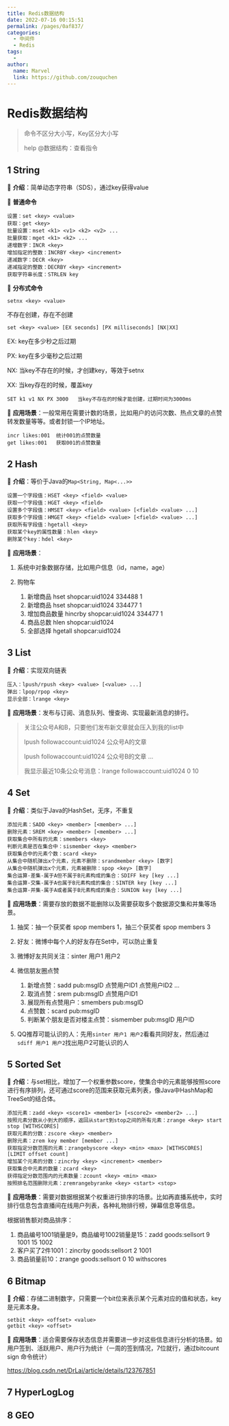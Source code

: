 ```yaml
---
title: Redis数据结构
date: 2022-07-16 00:15:51
permalink: /pages/0af837/
categories:
  - 中间件
  - Redis
tags:
  - 
author: 
  name: Marvel
  link: https://github.com/zouquchen
---
```

# Redis数据结构

> 命令不区分大小写，Key区分大小写
>
> help @数据结构：查看指令

## 1 String

🔶 **介绍**：简单动态字符串（SDS），通过key获得value

🔶 **普通命令**

```
设置：set <key> <value>
获取：get <key>
批量设置：mset <k1> <v1> <k2> <v2> ...
批量获取：mget <k1> <k2> ...
递增数字：INCR <key>
增加指定的整数：INCRBY <key> <increment>
递减数字：DECR <key>
递减指定的整数：DECRBY <key> <increment>
获取字符串长度：STRLEN key
```

🔶 **分布式命令**

```
setnx <key> <value>
```

不存在创建，存在不创建

```
set <key> <value> [EX seconds] [PX milliseconds] [NX|XX]
```

EX: key在多少秒之后过期

PX: key在多少毫秒之后过期

NX: 当key不存在的时候，才创建key，等效于setnx

XX: 当key存在的时候，覆盖key

```
SET k1 v1 NX PX 3000   当key不存在的时候才能创建，过期时间为3000ms
```

🔶 **应用场景**：一般常用在需要计数的场景，比如用户的访问次数、热点文章的点赞转发数量等等。或者封锁一个IP地址。

```
incr likes:001  统计001的点赞数量
get likes:001   获取001的点赞数量
```



## 2 Hash

🔶 **介绍**：等价于Java的`Map<String, Map<...>>`

```
设置一个字段值：HSET <key> <field> <value>
获取一个字段值：HGET <key> <field>
设置多个字段值：HMSET <key> <field> <value> [<field> <value> ...] 
获取多个字段值：HMGET <key> <field> <value> [<field> <value> ...] 
获取所有字段值：hgetall <key>
获取某个key的属性数量：hlen <key>
删除某个key：hdel <key>
```

🔶 **应用场景**：

1. 系统中对象数据存储，比如用户信息（id，name，age）

2. 购物车
   1. 新增商品 hset shopcar:uid1024 334488 1
   2. 新增商品 hset shopcar:uid1024 334477 1
   3. 增加商品数量 hincrby shopcar:uid1024 334477 1
   4. 商品总数 hlen shopcar:uid1024
   5. 全部选择 hgetall shopcar:uid1024



## 3 List

🔶 **介绍**：实现双向链表

```
压入：lpush/rpush <key> <value> [<value> ...]
弹出：lpop/rpop <key>
显示全部：lrange <key>
```

🔶 **应用场景**：发布与订阅、消息队列、慢查询、实现最新消息的排行。

> 关注公众号A和B，只要他们发布新文章就会压入到我的list中
>
> lpush followaccount:uid1024 公众号A的文章 
>
> lpush followaccount:uid1024 公众号B的文章 ...
>
> 我显示最近10条公众号消息：lrange followaccount:uid1024 0 10



## 4 Set

🔶 **介绍**：类似于Java的HashSet，无序，不重复

```
添加元素：SADD <key> <member> [<member> ...]
删除元素：SREM <key> <member> [<member> ...]
获取集合中所有的元素：smembers <key>
判断元素是否在集合中：sismember <key> <member>
获取集合中的元素个数：scard <key>
从集合中随机弹出x个元素，元素不删除：srandmember <key> [数字]
从集合中随机弹出x个元素，元素被删除：spop <key> [数字]
集合运算-差集-属于A但不属于B元素构成的集合：SDIFF key [key ...]
集合运算-交集-属于A也属于B元素构成的集合：SINTER key [key ...]
集合运算-并集-属于A或者属于B元素构成的集合：SUNION key [key ...]
```

🔶 **应用场景**：需要存放的数据不能删除以及需要获取多个数据源交集和并集等场景。

1. 抽奖：抽一个获奖者 spop members 1，抽三个获奖者 spop members 3

2. 好友：微博中每个人的好友存在Set中，可以防止重复

3. 微博好友共同关注：sinter 用户1 用户2

4. 微信朋友圈点赞
   1. 新增点赞：sadd pub:msgID 点赞用户ID1 点赞用户ID2 ...
   2. 取消点赞：srem pub:msgID 点赞用户ID1
   3. 展现所有点赞用户：smembers pub:msgID
   4. 点赞数：scard pub:msgID
   5. 判断某个朋友是否对楼主点赞：sismember pub:msgID 用户ID
5. QQ推荐可能认识的人：先用`sinter 用户1 用户2`看看共同好友，然后通过`sdiff 用户1 用户2`找出用户2可能认识的人



## 5 Sorted Set

🔶 **介绍**：与set相比，增加了一个权重参数score，使集合中的元素能够按照score进行有序排列，还可通过score的范围来获取元素列表，像Java中HashMap和TreeSet的结合体。

```
添加元素：zadd <key> <score1> <member1> [<score2> <member2> ...]
按照元素分数从小到大的顺序，返回从start到stop之间的所有元素：zrange <key> start stop [WITHSCORES]
获取元素的分数：zscore <key> <member>
删除元素：zrem key member [member ...]
获取指定分数范围的元素：zrangebyscore <key> <min> <max> [WITHSCORES] [LIMIT offset count]
增加某个元素的分数：zincrby <key> <increment> <member>
获取集合中元素的数量：zcard <key>
获得指定分数范围内的元素数量：zcount <key> <min> <max>
按照排名范围删除元素：zremrangebyranke <key> <start> <stop>
```

🔶 **应用场景**：需要对数据根据某个权重进行排序的场景。比如再直播系统中，实时排行信息包含直播间在线用户列表，各种礼物排行榜，弹幕信息等信息。

根据销售额对商品排序：

1. 商品编号1001销量是9，商品编号1002销量是15：zadd goods:sellsort 9 1001 15 1002
2. 客户买了2件1001：zincrby goods:sellsort 2 1001
3. 商品销量前10：zrange goods:sellsort 0 10 withscores

## 6 Bitmap

🔶 **介绍**：存储二进制数字，只需要一个bit位来表示某个元素对应的值和状态，key是元素本身。

```
setbit <key> <offset> <value>
getbit <key> <offset>
```

🔶 **应用场景**：适合需要保存状态信息并需要进一步对这些信息进行分析的场景。如用户签到、活跃用户、用户行为统计（一周的签到情况，7位就行，通过bitcount sign 命令统计）

https://blog.csdn.net/DrLai/article/details/123767851

## 7 HyperLogLog

## 8 GEO